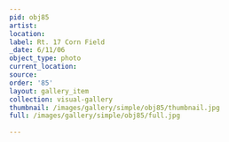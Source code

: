 ```yaml
---
pid: obj85
artist: 
location: 
label: Rt. 17 Corn Field
_date: 6/11/06
object_type: photo
current_location: 
source: 
order: '85'
layout: gallery_item
collection: visual-gallery
thumbnail: /images/gallery/simple/obj85/thumbnail.jpg
full: /images/gallery/simple/obj85/full.jpg
 
---
```

